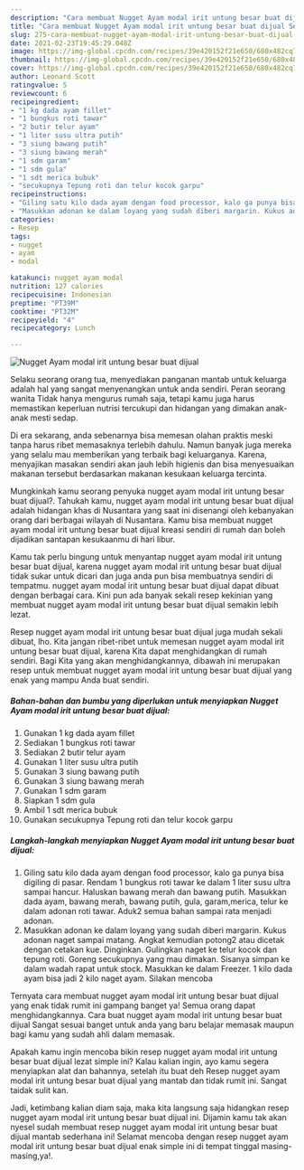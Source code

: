 ```yaml
---
description: "Cara membuat Nugget Ayam modal irit untung besar buat dijual Sederhana Untuk Jualan"
title: "Cara membuat Nugget Ayam modal irit untung besar buat dijual Sederhana Untuk Jualan"
slug: 275-cara-membuat-nugget-ayam-modal-irit-untung-besar-buat-dijual-sederhana-untuk-jualan
date: 2021-02-23T19:45:29.048Z
image: https://img-global.cpcdn.com/recipes/39e420152f21e650/680x482cq70/nugget-ayam-modal-irit-untung-besar-buat-dijual-foto-resep-utama.jpg
thumbnail: https://img-global.cpcdn.com/recipes/39e420152f21e650/680x482cq70/nugget-ayam-modal-irit-untung-besar-buat-dijual-foto-resep-utama.jpg
cover: https://img-global.cpcdn.com/recipes/39e420152f21e650/680x482cq70/nugget-ayam-modal-irit-untung-besar-buat-dijual-foto-resep-utama.jpg
author: Leonard Scott
ratingvalue: 5
reviewcount: 6
recipeingredient:
- "1 kg dada ayam fillet"
- "1 bungkus roti tawar"
- "2 butir telur ayam"
- "1 liter susu ultra putih"
- "3 siung bawang putih"
- "3 siung bawang merah"
- "1 sdm garam"
- "1 sdm gula"
- "1 sdt merica bubuk"
- "secukupnya Tepung roti dan telur kocok garpu"
recipeinstructions:
- "Giling satu kilo dada ayam dengan food processor, kalo ga punya bisa digiling di pasar. Rendam 1 bungkus roti tawar ke dalam 1 liter susu ultra sampai hancur. Haluskan bawang merah dan bawang putih. Masukkan dada ayam, bawang merah, bawang putih, gula, garam,merica, telur ke dalam adonan roti tawar. Aduk2 semua bahan sampai rata menjadi adonan."
- "Masukkan adonan ke dalam loyang yang sudah diberi margarin. Kukus adonan naget sampai matang. Angkat kemudian potong2 atau dicetak dengan cetakan kue. Dinginkan. Gulingkan naget ke telur kocok dan tepung roti. Goreng secukupnya yang mau dimakan. Sisanya simpan ke dalam wadah rapat untuk stock. Masukkan ke dalam Freezer. 1 kilo dada ayam bisa jadi 2 kilo naget ayam. Silakan mencoba"
categories:
- Resep
tags:
- nugget
- ayam
- modal

katakunci: nugget ayam modal 
nutrition: 127 calories
recipecuisine: Indonesian
preptime: "PT39M"
cooktime: "PT32M"
recipeyield: "4"
recipecategory: Lunch

---
```



![Nugget Ayam modal irit untung besar buat dijual](https://img-global.cpcdn.com/recipes/39e420152f21e650/680x482cq70/nugget-ayam-modal-irit-untung-besar-buat-dijual-foto-resep-utama.jpg)

Selaku seorang orang tua, menyediakan panganan mantab untuk keluarga adalah hal yang sangat menyenangkan untuk anda sendiri. Peran seorang  wanita Tidak hanya mengurus rumah saja, tetapi kamu juga harus memastikan keperluan nutrisi tercukupi dan hidangan yang dimakan anak-anak mesti sedap.

Di era  sekarang, anda sebenarnya bisa memesan olahan praktis meski tanpa harus ribet memasaknya terlebih dahulu. Namun banyak juga mereka yang selalu mau memberikan yang terbaik bagi keluarganya. Karena, menyajikan masakan sendiri akan jauh lebih higienis dan bisa menyesuaikan makanan tersebut berdasarkan makanan kesukaan keluarga tercinta. 



Mungkinkah kamu seorang penyuka nugget ayam modal irit untung besar buat dijual?. Tahukah kamu, nugget ayam modal irit untung besar buat dijual adalah hidangan khas di Nusantara yang saat ini disenangi oleh kebanyakan orang dari berbagai wilayah di Nusantara. Kamu bisa membuat nugget ayam modal irit untung besar buat dijual kreasi sendiri di rumah dan boleh dijadikan santapan kesukaanmu di hari libur.

Kamu tak perlu bingung untuk menyantap nugget ayam modal irit untung besar buat dijual, karena nugget ayam modal irit untung besar buat dijual tidak sukar untuk dicari dan juga anda pun bisa membuatnya sendiri di tempatmu. nugget ayam modal irit untung besar buat dijual dapat dibuat dengan berbagai cara. Kini pun ada banyak sekali resep kekinian yang membuat nugget ayam modal irit untung besar buat dijual semakin lebih lezat.

Resep nugget ayam modal irit untung besar buat dijual juga mudah sekali dibuat, lho. Kita jangan ribet-ribet untuk memesan nugget ayam modal irit untung besar buat dijual, karena Kita dapat menghidangkan di rumah sendiri. Bagi Kita yang akan menghidangkannya, dibawah ini merupakan resep untuk membuat nugget ayam modal irit untung besar buat dijual yang enak yang mampu Anda buat sendiri.

<!--inarticleads1-->

##### Bahan-bahan dan bumbu yang diperlukan untuk menyiapkan Nugget Ayam modal irit untung besar buat dijual:

1. Gunakan 1 kg dada ayam fillet
1. Sediakan 1 bungkus roti tawar
1. Sediakan 2 butir telur ayam
1. Gunakan 1 liter susu ultra putih
1. Gunakan 3 siung bawang putih
1. Gunakan 3 siung bawang merah
1. Gunakan 1 sdm garam
1. Siapkan 1 sdm gula
1. Ambil 1 sdt merica bubuk
1. Gunakan secukupnya Tepung roti dan telur kocok garpu




<!--inarticleads2-->

##### Langkah-langkah menyiapkan Nugget Ayam modal irit untung besar buat dijual:

1. Giling satu kilo dada ayam dengan food processor, kalo ga punya bisa digiling di pasar. Rendam 1 bungkus roti tawar ke dalam 1 liter susu ultra sampai hancur. Haluskan bawang merah dan bawang putih. Masukkan dada ayam, bawang merah, bawang putih, gula, garam,merica, telur ke dalam adonan roti tawar. Aduk2 semua bahan sampai rata menjadi adonan.
1. Masukkan adonan ke dalam loyang yang sudah diberi margarin. Kukus adonan naget sampai matang. Angkat kemudian potong2 atau dicetak dengan cetakan kue. Dinginkan. Gulingkan naget ke telur kocok dan tepung roti. Goreng secukupnya yang mau dimakan. Sisanya simpan ke dalam wadah rapat untuk stock. Masukkan ke dalam Freezer. 1 kilo dada ayam bisa jadi 2 kilo naget ayam. Silakan mencoba




Ternyata cara membuat nugget ayam modal irit untung besar buat dijual yang enak tidak rumit ini gampang banget ya! Semua orang dapat menghidangkannya. Cara buat nugget ayam modal irit untung besar buat dijual Sangat sesuai banget untuk anda yang baru belajar memasak maupun bagi kamu yang sudah ahli dalam memasak.

Apakah kamu ingin mencoba bikin resep nugget ayam modal irit untung besar buat dijual lezat simple ini? Kalau kalian ingin, ayo kamu segera menyiapkan alat dan bahannya, setelah itu buat deh Resep nugget ayam modal irit untung besar buat dijual yang mantab dan tidak rumit ini. Sangat taidak sulit kan. 

Jadi, ketimbang kalian diam saja, maka kita langsung saja hidangkan resep nugget ayam modal irit untung besar buat dijual ini. Dijamin kamu tak akan nyesel sudah membuat resep nugget ayam modal irit untung besar buat dijual mantab sederhana ini! Selamat mencoba dengan resep nugget ayam modal irit untung besar buat dijual enak simple ini di tempat tinggal masing-masing,ya!.

